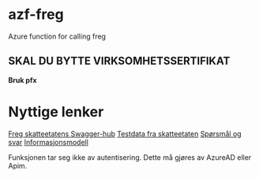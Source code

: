 # azf-freg
Azure function for calling freg

## SKAL DU BYTTE VIRKSOMHETSSERTIFIKAT
**Bruk pfx**

# Nyttige lenker
[Freg skatteetatens Swagger-hub](https://app.swaggerhub.com/organizations/Skatteetaten_FREG)
[Testdata fra skatteetaten](https://www.skatteetaten.no/skjema/testdata/)
[Spørsmål og svar](https://skatteetaten.github.io/folkeregisteret-api-dokumentasjon/sporsmal-og-svar/)
[Informasjonsmodell](https://skatteetaten.github.io/folkeregisteret-api-dokumentasjon/informasjonsmodell/)

Funksjonen tar seg ikke av autentisering. Dette må gjøres av AzureAD eller Apim.

